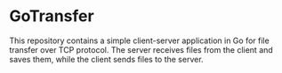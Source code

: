 # GoTransfer
This repository contains a simple client-server application in Go for file transfer over TCP protocol. The server receives files from the client and saves them, while the client sends files to the server.
